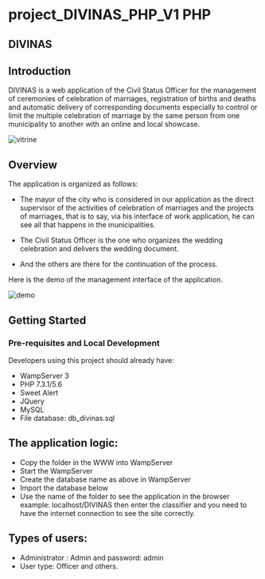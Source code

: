 # project_DIVINAS_PHP_V1 PHP 


DIVINAS
-----

## Introduction

DIVINAS is a web application of the Civil Status Officer for the management of ceremonies of celebration of marriages, registration of births and deaths and automatic delivery of corresponding documents especially to control or limit the multiple celebration of marriage by the same person from one municipality to another with an online and local showcase.


![vitrine](https://user-images.githubusercontent.com/111361566/194841123-bac5aaa0-0274-4c1f-830a-ab1bb677f832.PNG)

## Overview

The application is organized as follows:
- The mayor of the city who is considered in our application as the direct supervisor of the activities of celebration of marriages and the projects of marriages, that is to say, via his interface of work application, he can see all that happens in the municipalities.

- The Civil Status Officer is the one who organizes the wedding celebration and delivers the wedding document.  
- And the others are there for the continuation of the process.

Here is the demo of the management interface of the application.

![demo](https://user-images.githubusercontent.com/111361566/194841115-f01102e3-cd08-43c6-bac9-40511efec60d.PNG)


## Getting Started

### Pre-requisites and Local Development

Developers using this project should already have:

- WampServer 3
- PHP 7.3.1/5.6
- Sweet Alert
- JQuery
- MySQL
- File database: db_divinas.sql

## The application logic:

- Copy the folder in the WWW into WampServer
- Start the WampServer
- Create the database name as above in WampServer
- Import the database below
- Use the name of the folder to see the application in the browser example: localhost/DIVINAS then enter the classifier and you need to have the internet connection to see the site correctly.
  
## Types of users:

- Administrator : Admin and password: admin
- User type: Officer and others.

